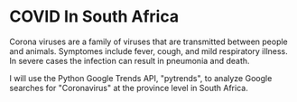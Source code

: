 # COVID In South Africa

Corona viruses are a family of viruses that are transmitted between people and animals. Symptomes include fever, cough, and mild respiratory illness. In severe cases the infection can result in pneumonia and death.

I will use the Python Google Trends API, "pytrends", to analyze Google searches for "Coronavirus" at the province level in South Africa.
